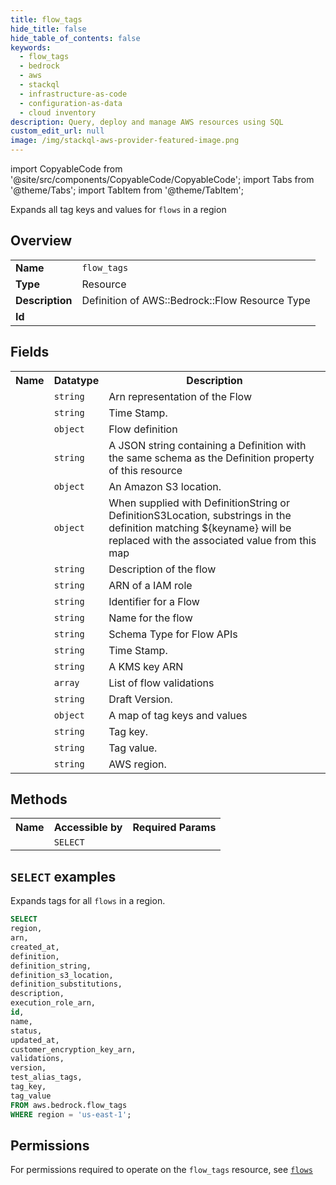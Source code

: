 ```yaml
---
title: flow_tags
hide_title: false
hide_table_of_contents: false
keywords:
  - flow_tags
  - bedrock
  - aws
  - stackql
  - infrastructure-as-code
  - configuration-as-data
  - cloud inventory
description: Query, deploy and manage AWS resources using SQL
custom_edit_url: null
image: /img/stackql-aws-provider-featured-image.png
---
```


import CopyableCode from '@site/src/components/CopyableCode/CopyableCode';
import Tabs from '@theme/Tabs';
import TabItem from '@theme/TabItem';

Expands all tag keys and values for <code>flows</code> in a region

## Overview
<table>
<tbody>
<tr><td><b>Name</b></td><td><code>flow_tags</code></td></tr>
<tr><td><b>Type</b></td><td>Resource</td></tr>
<tr><td><b>Description</b></td><td>Definition of AWS::Bedrock::Flow Resource Type</td></tr>
<tr><td><b>Id</b></td><td><CopyableCode code="aws.bedrock.flow_tags" /></td></tr>
</tbody>
</table>

## Fields
<table>
<tbody>
<tr><th>Name</th><th>Datatype</th><th>Description</th></tr><tr><td><CopyableCode code="arn" /></td><td><code>string</code></td><td>Arn representation of the Flow</td></tr>
<tr><td><CopyableCode code="created_at" /></td><td><code>string</code></td><td>Time Stamp.</td></tr>
<tr><td><CopyableCode code="definition" /></td><td><code>object</code></td><td>Flow definition</td></tr>
<tr><td><CopyableCode code="definition_string" /></td><td><code>string</code></td><td>A JSON string containing a Definition with the same schema as the Definition property of this resource</td></tr>
<tr><td><CopyableCode code="definition_s3_location" /></td><td><code>object</code></td><td>An Amazon S3 location.</td></tr>
<tr><td><CopyableCode code="definition_substitutions" /></td><td><code>object</code></td><td>When supplied with DefinitionString or DefinitionS3Location, substrings in the definition matching $&#123;keyname&#125; will be replaced with the associated value from this map</td></tr>
<tr><td><CopyableCode code="description" /></td><td><code>string</code></td><td>Description of the flow</td></tr>
<tr><td><CopyableCode code="execution_role_arn" /></td><td><code>string</code></td><td>ARN of a IAM role</td></tr>
<tr><td><CopyableCode code="id" /></td><td><code>string</code></td><td>Identifier for a Flow</td></tr>
<tr><td><CopyableCode code="name" /></td><td><code>string</code></td><td>Name for the flow</td></tr>
<tr><td><CopyableCode code="status" /></td><td><code>string</code></td><td>Schema Type for Flow APIs</td></tr>
<tr><td><CopyableCode code="updated_at" /></td><td><code>string</code></td><td>Time Stamp.</td></tr>
<tr><td><CopyableCode code="customer_encryption_key_arn" /></td><td><code>string</code></td><td>A KMS key ARN</td></tr>
<tr><td><CopyableCode code="validations" /></td><td><code>array</code></td><td>List of flow validations</td></tr>
<tr><td><CopyableCode code="version" /></td><td><code>string</code></td><td>Draft Version.</td></tr>
<tr><td><CopyableCode code="test_alias_tags" /></td><td><code>object</code></td><td>A map of tag keys and values</td></tr>
<tr><td><CopyableCode code="tag_key" /></td><td><code>string</code></td><td>Tag key.</td></tr>
<tr><td><CopyableCode code="tag_value" /></td><td><code>string</code></td><td>Tag value.</td></tr>
<tr><td><CopyableCode code="region" /></td><td><code>string</code></td><td>AWS region.</td></tr>
</tbody>
</table>

## Methods

<table>
<tbody>
  <tr>
    <th>Name</th>
    <th>Accessible by</th>
    <th>Required Params</th>
  </tr>
  <tr>
    <td><CopyableCode code="list_resources" /></td>
    <td><code>SELECT</code></td>
    <td><CopyableCode code="region" /></td>
  </tr>
</tbody>
</table>

## `SELECT` examples
Expands tags for all <code>flows</code> in a region.
```sql
SELECT
region,
arn,
created_at,
definition,
definition_string,
definition_s3_location,
definition_substitutions,
description,
execution_role_arn,
id,
name,
status,
updated_at,
customer_encryption_key_arn,
validations,
version,
test_alias_tags,
tag_key,
tag_value
FROM aws.bedrock.flow_tags
WHERE region = 'us-east-1';
```


## Permissions

For permissions required to operate on the <code>flow_tags</code> resource, see <a href="/services/bedrock/flows/#permissions"><code>flows</code></a>


